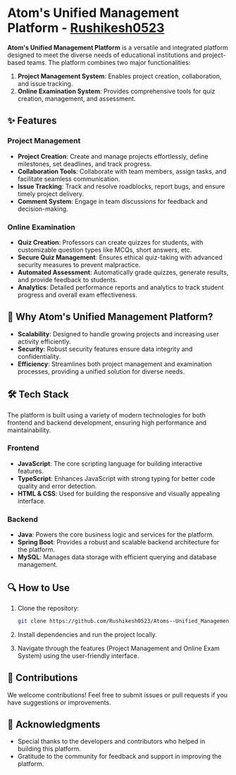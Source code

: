 # Atom's Unified Management Platform - [Rushikesh0523](https://github.com/RushikeshPatil-Project/Atoms--Unified_Management_Platform.git)

**Atom's Unified Management Platform** is a versatile and integrated platform designed to meet the diverse needs of educational institutions and project-based teams. The platform combines two major functionalities:
1. **Project Management System**: Enables project creation, collaboration, and issue tracking.
2. **Online Examination System**: Provides comprehensive tools for quiz creation, management, and assessment.

## ✨ Features

### Project Management
- **Project Creation**: Create and manage projects effortlessly, define milestones, set deadlines, and track progress.
- **Collaboration Tools**: Collaborate with team members, assign tasks, and facilitate seamless communication.
- **Issue Tracking**: Track and resolve roadblocks, report bugs, and ensure timely project delivery.
- **Comment System**: Engage in team discussions for feedback and decision-making.

### Online Examination
- **Quiz Creation**: Professors can create quizzes for students, with customizable question types like MCQs, short answers, etc.
- **Secure Quiz Management**: Ensures ethical quiz-taking with advanced security measures to prevent malpractice.
- **Automated Assessment**: Automatically grade quizzes, generate results, and provide feedback to students.
- **Analytics**: Detailed performance reports and analytics to track student progress and overall exam effectiveness.

## 🚀 Why Atom's Unified Management Platform?
- **Scalability**: Designed to handle growing projects and increasing user activity efficiently.
- **Security**: Robust security features ensure data integrity and confidentiality.
- **Efficiency**: Streamlines both project management and examination processes, providing a unified solution for diverse needs.

## 🛠️ Tech Stack

The platform is built using a variety of modern technologies for both frontend and backend development, ensuring high performance and maintainability.

### Frontend
- **JavaScript**: The core scripting language for building interactive features.
- **TypeScript**: Enhances JavaScript with strong typing for better code quality and error detection.
- **HTML & CSS**: Used for building the responsive and visually appealing interface.

### Backend
- **Java**: Powers the core business logic and services for the platform.
- **Spring Boot**: Provides a robust and scalable backend architecture for the platform.
- **MySQL**: Manages data storage with efficient querying and database management.

## 🔍 How to Use

1. Clone the repository:
   ```bash
   git clone https://github.com/Rushikesh0523/Atoms--Unified_Management_Platform.git
   ```
2. Install dependencies and run the project locally.
   
3. Navigate through the features (Project Management and Online Exam System) using the user-friendly interface.

## 🤝 Contributions

We welcome contributions! Feel free to submit issues or pull requests if you have suggestions or improvements.


## 👏 Acknowledgments

- Special thanks to the developers and contributors who helped in building this platform.
- Gratitude to the community for feedback and support in improving the platform.
